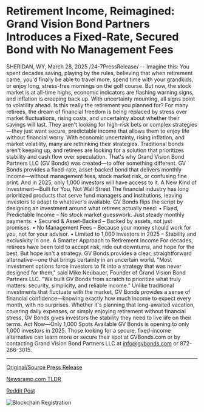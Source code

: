 # Retirement Income, Reimagined: Grand Vision Bond Partners Introduces a Fixed-Rate, Secured Bond with No Management Fees

SHERIDAN, WY, March 28, 2025 /24-7PressRelease/ -- Imagine this: You spent decades saving, playing by the rules, believing that when retirement came, you'd finally be able to travel more, spend time with your grandkids, or enjoy long, stress-free mornings on the golf course. But now, the stock market is at all-time highs, economic indicators are flashing warning signs, and inflation is creeping back up. With uncertainty mounting, all signs point to volatility ahead. Is this really the retirement you planned for?  For many retirees, the dream of financial freedom is being replaced by stress over market fluctuations, rising costs, and uncertainty about whether their savings will last. They aren't looking for high-risk bets or complex strategies—they just want secure, predictable income that allows them to enjoy life without financial worry.  With economic uncertainty, rising inflation, and market volatility, many are rethinking their strategies. Traditional bonds aren't keeping up, and retirees are looking for a solution that prioritizes stability and cash flow over speculation.  That's why Grand Vision Bond Partners LLC (GV Bonds) was created—to offer something different.  GV Bonds provides a fixed-rate, asset-backed bond that delivers monthly income—without management fees, stock market risk, or confusing fine print. And in 2025, only 1,000 investors will have access to it.  A New Kind of Investment—Built for You, Not Wall Street The financial industry has long prioritized products that serve fund managers and institutions, leaving investors to adapt to whatever's available. GV Bonds flips the script by designing an investment around what retirees actually need: • Fixed, Predictable Income – No stock market guesswork. Just steady monthly payments. • Secured & Asset-Backed – Backed by assets, not just promises. • No Management Fees – Because your money should work for you, not for your advisor. • Limited to 1,000 Investors in 2025 – Stability and exclusivity in one.  A Smarter Approach to Retirement Income For decades, retirees have been told to accept risk, ride out downturns, and hope for the best. But hope isn't a strategy. GV Bonds provides a clear, straightforward alternative—one that brings certainty in an uncertain world.  "Most investment options force investors to fit into a strategy that was never designed for them," said Mike Neubauer, Founder of Grand Vision Bond Partners LLC. "We built GV Bonds from scratch to prioritize what truly matters: security, simplicity, and reliable income."  Unlike traditional investments that fluctuate with the market, GV Bonds provides a sense of financial confidence—knowing exactly how much income to expect every month, with no surprises. Whether it's planning that long-awaited vacation, covering daily expenses, or simply enjoying retirement without financial stress, GV Bonds gives investors the stability they need to live life on their terms.  Act Now—Only 1,000 Spots Available GV Bonds is opening to only 1,000 investors in 2025. Those looking for a secure, fixed-income alternative can learn more or secure their spot at GVBonds.com or by contacting Grand Vision Bond Partners LLC at info@gvbonds.com or 872-266-3015. 

---

[Original/Source Press Release](https://www.24-7pressrelease.com/press-release/521091/retirement-income-reimagined-grand-vision-bond-partners-introduces-a-fixed-rate-secured-bond-with-no-management-fees)
                    

[Newsramp.com TLDR](https://newsramp.com/curated-news/secure-your-retirement-income-with-gv-bonds-a-new-fixed-rate-investment-opportunity/bc610ccca0886254f41f6d68f7967d90) 

 



[Reddit Post](https://www.reddit.com/r/BlockchainWeb3New/comments/1jlph9c/secure_your_retirement_income_with_gv_bonds_a_new/) 



![Blockchain Registration](https://cdn.newsramp.app/24-7PressRelease/qrcode/253/28/iconUmIJ.webp)